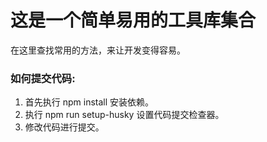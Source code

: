 # 这是一个简单易用的工具库集合

在这里查找常用的方法，来让开发变得容易。

### 如何提交代码:
1. 首先执行 npm install 安装依赖。
2. 执行 npm run setup-husky 设置代码提交检查器。
3. 修改代码进行提交。